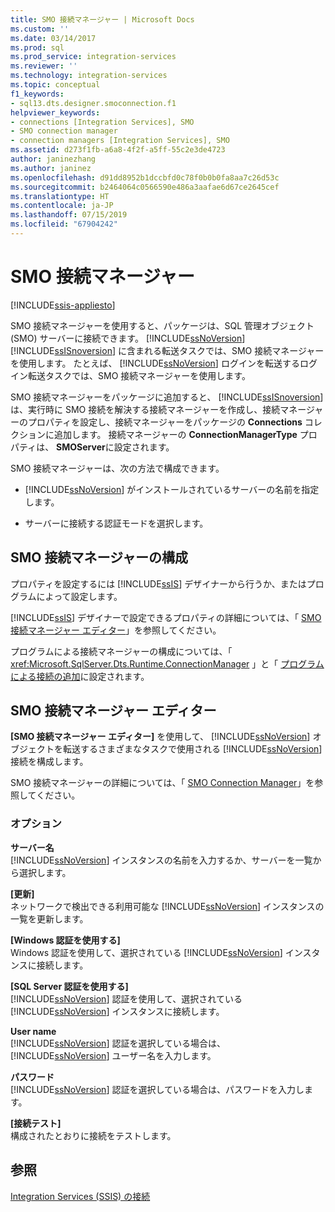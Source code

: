 ```yaml
---
title: SMO 接続マネージャー | Microsoft Docs
ms.custom: ''
ms.date: 03/14/2017
ms.prod: sql
ms.prod_service: integration-services
ms.reviewer: ''
ms.technology: integration-services
ms.topic: conceptual
f1_keywords:
- sql13.dts.designer.smoconnection.f1
helpviewer_keywords:
- connections [Integration Services], SMO
- SMO connection manager
- connection managers [Integration Services], SMO
ms.assetid: d273f1fb-a6a8-4f2f-a5ff-55c2e3de4723
author: janinezhang
ms.author: janinez
ms.openlocfilehash: d91dd8952b1dccbfd0c78f0b0b0fa8aa7c26d53c
ms.sourcegitcommit: b2464064c0566590e486a3aafae6d67ce2645cef
ms.translationtype: HT
ms.contentlocale: ja-JP
ms.lasthandoff: 07/15/2019
ms.locfileid: "67904242"
---
```

# <a name="smo-connection-manager"></a>SMO 接続マネージャー

[!INCLUDE[ssis-appliesto](../../includes/ssis-appliesto-ssvrpluslinux-asdb-asdw-xxx.md)]


  SMO 接続マネージャーを使用すると、パッケージは、SQL 管理オブジェクト (SMO) サーバーに接続できます。 [!INCLUDE[ssNoVersion](../../includes/ssnoversion-md.md)] [!INCLUDE[ssISnoversion](../../includes/ssisnoversion-md.md)] に含まれる転送タスクでは、SMO 接続マネージャーを使用します。 たとえば、 [!INCLUDE[ssNoVersion](../../includes/ssnoversion-md.md)] ログインを転送するログイン転送タスクでは、SMO 接続マネージャーを使用します。  
  
 SMO 接続マネージャーをパッケージに追加すると、 [!INCLUDE[ssISnoversion](../../includes/ssisnoversion-md.md)] は、実行時に SMO 接続を解決する接続マネージャーを作成し、接続マネージャーのプロパティを設定し、接続マネージャーをパッケージの **Connections** コレクションに追加します。 接続マネージャーの **ConnectionManagerType** プロパティは、 **SMOServer**に設定されます。  
  
 SMO 接続マネージャーは、次の方法で構成できます。  
  
-   [!INCLUDE[ssNoVersion](../../includes/ssnoversion-md.md)] がインストールされているサーバーの名前を指定します。  
  
-   サーバーに接続する認証モードを選択します。  
  
## <a name="configuration-of-the-smo-connection-manager"></a>SMO 接続マネージャーの構成  
 プロパティを設定するには [!INCLUDE[ssIS](../../includes/ssis-md.md)] デザイナーから行うか、またはプログラムによって設定します。  
  
 [!INCLUDE[ssIS](../../includes/ssis-md.md)] デザイナーで設定できるプロパティの詳細については、「 [SMO 接続マネージャー エディター](../../integration-services/connection-manager/smo-connection-manager-editor.md)」を参照してください。  
  
 プログラムによる接続マネージャーの構成については、「 <xref:Microsoft.SqlServer.Dts.Runtime.ConnectionManager> 」と「 [プログラムによる接続の追加](../../integration-services/building-packages-programmatically/adding-connections-programmatically.md)に設定されます。  
  
## <a name="smo-connection-manager-editor"></a>SMO 接続マネージャー エディター
  **[SMO 接続マネージャー エディター]** を使用して、 [!INCLUDE[ssNoVersion](../../includes/ssnoversion-md.md)] オブジェクトを転送するさまざまなタスクで使用される [!INCLUDE[ssNoVersion](../../includes/ssnoversion-md.md)] 接続を構成します。  
  
 SMO 接続マネージャーの詳細については、「 [SMO Connection Manager](../../integration-services/connection-manager/smo-connection-manager.md)」を参照してください。  
  
### <a name="options"></a>オプション  
 **サーバー名**  
 [!INCLUDE[ssNoVersion](../../includes/ssnoversion-md.md)] インスタンスの名前を入力するか、サーバーを一覧から選択します。  
  
 **[更新]**  
 ネットワークで検出できる利用可能な [!INCLUDE[ssNoVersion](../../includes/ssnoversion-md.md)] インスタンスの一覧を更新します。  
  
 **[Windows 認証を使用する]**  
 Windows 認証を使用して、選択されている [!INCLUDE[ssNoVersion](../../includes/ssnoversion-md.md)] インスタンスに接続します。  
  
 **[SQL Server 認証を使用する]**  
 [!INCLUDE[ssNoVersion](../../includes/ssnoversion-md.md)] 認証を使用して、選択されている [!INCLUDE[ssNoVersion](../../includes/ssnoversion-md.md)] インスタンスに接続します。  
  
 **User name**  
 [!INCLUDE[ssNoVersion](../../includes/ssnoversion-md.md)] 認証を選択している場合は、 [!INCLUDE[ssNoVersion](../../includes/ssnoversion-md.md)] ユーザー名を入力します。  
  
 **パスワード**  
 [!INCLUDE[ssNoVersion](../../includes/ssnoversion-md.md)] 認証を選択している場合は、パスワードを入力します。  
  
 **[接続テスト]**  
 構成されたとおりに接続をテストします。  
  
## <a name="see-also"></a>参照  
 [Integration Services &#40;SSIS&#41; の接続](../../integration-services/connection-manager/integration-services-ssis-connections.md)  
  
  
